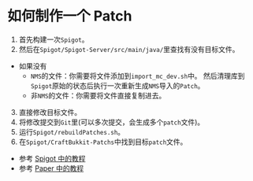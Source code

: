 # 如何制作一个 Patch
1. 首先构建一次`Spigot`。
2. 然后在`Spigot/Spigot-Server/src/main/java/`里查找有没有目标文件。
  * 如果没有
    * `NMS`的文件：你需要将文件添加到`import_mc_dev.sh`中。
      然后清理库到`Spigot`原始的状态后执行一次重新生成`NMS`导入的`Patch`。
    * 非`NMS`的文件：你需要将文件直接复制进去。
3. 直接修改目标文件。
4. 将修改提交到`Git`里(可以多次提交，会生成多个`patch`文件)。
5. 运行`Spigot/rebuildPatches.sh`。
6. 在`Spigot/CraftBukkit-Patchs`中找到目标`patch`文件。

<!---->
* 参考 [Spigot 中的教程](https://hub.spigotmc.org/stash/projects/SPIGOT/repos/spigot/browse/README.md)
* 参考 [Paper 中的教程](https://github.com/PaperMC/Paper/blob/master/CONTRIBUTING.md#modifying-patches)
